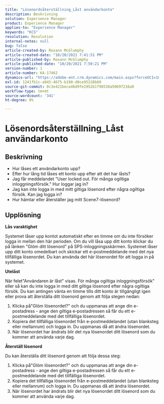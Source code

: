 ```yaml
---
title: "Lösenordsåterställning_Låst användarkonto"
description: Beskrivning
solution: Experience Manager
product: Experience Manager
applies-to: "Experience Manager"
keywords: "KCS"
resolution: Resolution
internal-notes: null
bug: false
article-created-by: Roxann McGlumphy
article-created-date: "10/20/2021 7:41:51 PM"
article-published-by: Roxann McGlumphy
article-published-date: "10/20/2021 7:50:21 PM"
version-number: 1
article-number: KA-17462
dynamics-url: "https://adobe-ent.crm.dynamics.com/main.aspx?forceUCI=1&pagetype=entityrecord&etn=knowledgearticle&id=82867dbf-dd31-ec11-b6e5-000d3a5ba97a"
exl-id: 1241fb1c-a945-4675-b190-d0ce95228b69
source-git-commit: 0c3e421beca46d9fe1952b1f98538a50697216a0
workflow-type: tm+mt
source-wordcount: '341'
ht-degree: 0%

---
```


# Lösenordsåterställning_Låst användarkonto

## Beskrivning


- Hur låses ett användarkonto upp?
- Efter hur lång tid låses ett konto upp efter att det har låsts?
- Jag får meddelandet &quot;User locked out. För många ogiltiga inloggningsförsök.&quot; Hur loggar jag in?
- Jag kan inte logga in med mitt giltiga lösenord efter några ogiltiga försök. Kan jag logga in?
- Hur hämtar eller återställer jag mitt Scene7-lösenord?



## Upplösning


<b>Lås varaktighet</b>

Systemet låser upp kontot automatiskt efter en timme om du inte försöker logga in mellan den här perioden. Om du vill låsa upp ditt konto klickar du på länken &quot;Glöm ditt lösenord&quot; på SPS-inloggningsskärmen. Systemet låser upp ditt konto omedelbart och skickar ett e-postmeddelande med det nya tillfälliga lösenordet. Du kan använda det här lösenordet för att logga in på systemet.



<b>Utelåst</b>

När felet&quot;Användaren är låst&quot; visas. För många ogiltiga inloggningsförsök&quot; eller så kan du inte logga in med ditt giltiga lösenord efter några ogiltiga försök. Du kan antingen vänta en timme tills ditt konto är tillgängligt igen eller prova att återställa ditt lösenord genom att följa stegen nedan:
1. Klicka på&quot;Glöm lösenordet?&quot; och du uppmanas att ange din e-postadress - ange den giltiga e-postadressen så får du ett e-postmeddelande med det tillfälliga lösenordet.
2. Kopiera det tillfälliga lösenordet från e-postmeddelandet (utan blanksteg eller mellanrum) och logga in. Du uppmanas då att ändra lösenordet.
3. När lösenordet har ändrats blir det nya lösenordet ditt lösenord som du kommer att använda varje dag.

<b>Återställ lösenord</b>

Du kan återställa ditt lösenord genom att följa dessa steg:

1. Klicka på&quot;Glöm lösenordet?&quot; och du uppmanas att ange din e-postadress - ange den giltiga e-postadressen så får du ett e-postmeddelande med det tillfälliga lösenordet.
2. Kopiera det tillfälliga lösenordet från e-postmeddelandet (utan blanksteg eller mellanrum) och logga in. Du uppmanas då att ändra lösenordet.
3. När lösenordet har ändrats blir det nya lösenordet ditt lösenord som du kommer att använda varje dag.

